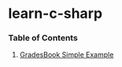 # learn-c-sharp

### Table of Contents
1. [GradesBook Simple Example](https://github.com/sandeepkv93/GradeBookSampleCSharp)
